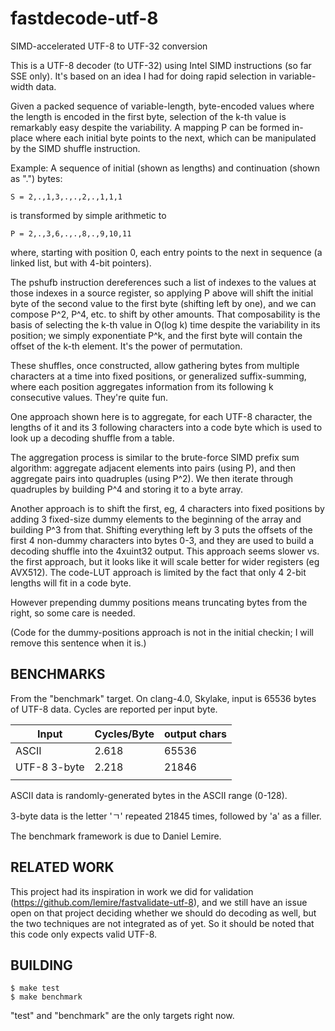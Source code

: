 # fastdecode-utf-8
SIMD-accelerated UTF-8 to UTF-32 conversion


This is a UTF-8 decoder (to UTF-32) using Intel SIMD instructions (so far SSE only).  It's based on an idea I had for doing rapid selection in variable-width data.

Given a  packed sequence of variable-length, byte-encoded values where the length is encoded in the first byte, selection of the k-th value is remarkably easy despite the variability.
A mapping P can be formed in-place where each initial byte points to the next, which can be manipulated by the SIMD shuffle instruction.

Example:  A sequence of initial (shown as lengths) and continuation (shown as ".") bytes:

    S = 2,.,1,3,.,.,2,.,1,1,1

is transformed by simple arithmetic to

    P = 2,.,3,6,.,.,8,.,9,10,11
    
where, starting with position 0, each entry points to the next in sequence (a linked list, but with 4-bit pointers).

The pshufb instruction dereferences such a list of indexes to the values at those indexes in a source register, so applying P above will shift the initial byte of the second value to the first byte (shifting left by one), and we can compose P^2, P^4, etc. to shift by other amounts. 
That composability is the basis of selecting the k-th value in O(log k) time despite the variability in its position; we simply exponentiate P^k, and the first byte will contain the offset of the k-th element.  It's the power of permutation.

These shuffles, once constructed, allow gathering bytes from multiple characters at a time into fixed positions, or generalized suffix-summing, where each position aggregates information from its following k consecutive values.  They're quite fun.

One approach shown here is to aggregate, for each UTF-8 character, the lengths of it and its 3 following characters into a code byte which is used to look up a decoding shuffle from a table.

The aggregation process is similar to the brute-force SIMD prefix sum algorithm:  aggregate adjacent elements into pairs (using P), and then aggregate pairs into quadruples (using P^2).  We then iterate through quadruples by building P^4 and storing it to a byte array.

Another approach is to shift the first, eg, 4 characters into fixed positions by adding 3 fixed-size dummy elements to the beginning of the array and building P^3 from that.  Shifting everything left by 3 puts the offsets of the first 4 non-dummy characters into bytes 0-3, and they are used to build a decoding shuffle into the 4xuint32 output.  This approach seems slower vs. the first approach, but it looks like it will scale better for wider registers (eg AVX512).  The code-LUT approach is limited by the fact that only 4 2-bit lengths will fit in a code byte.

However prepending dummy positions means truncating bytes from the right, so some care is needed.

(Code for the dummy-positions approach is not in the initial checkin; I will remove this sentence when it is.)

## BENCHMARKS

From the "benchmark" target.  On clang-4.0, Skylake, input is 65536 bytes of UTF-8 data.  Cycles are reported per input byte.

| Input        | Cycles/Byte | output chars | 
|--------------|-------------|--------------|
| ASCII        | 2.618       | 65536        |
| UTF-8 3-byte | 2.218       | 21846        | 
|              |             |              | 

ASCII data is randomly-generated bytes in the ASCII range (0-128).

3-byte data is the letter 'ㄱ' repeated 21845 times, followed by 'a' as a filler.

The benchmark framework is due to Daniel Lemire.

## RELATED WORK

This project had its inspiration in work we did for validation (https://github.com/lemire/fastvalidate-utf-8), and we still have an issue open on that project deciding whether we should do decoding as well, but the two techniques are not integrated as of yet.  So it should be noted that this code only expects valid UTF-8.

## BUILDING

    $ make test
    $ make benchmark

"test" and "benchmark" are the only targets right now.
